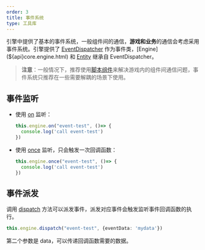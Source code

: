 ```yaml
---
order: 3
title: 事件系统
type: 工具库
---
```


引擎中提供了基本的事件系统，一般组件间的通信，**游戏和业务**的通信会考虑采用事件系统。引擎提供了 [EventDispatcher](${api}core.eventdispatcher.html) 作为事件类，[Engine](${api}core.engine.html) 和 [Entity](${api}core.entity.html) 继承自 EventDispatcher。

> **注意**：一般情况下，推荐使用[脚本组件](${docs}component/script)来解决游戏内的组件间通信问题，事件系统只推荐在一些需要解耦的场景下使用。

## 事件监听

- 使用 [on](${api}core.eventdispatcher.html#on) 监听：

  ```typescript
  this.engine.on("event-test", ()=> {
    console.log('call event-test')
  })
  ```

- 使用 [once](${api}core.eventdispatcher.html#once) 监听，只会触发一次回调函数：

  ```typescript
  this.engine.once("event-test", ()=> {
    console.log('call event-test')
  })
  ```

## 事件派发

调用 [dispatch](${api}core.eventdispatcher.html#dispatch) 方法可以派发事件，派发对应事件会触发监听事件回调函数的执行。

```typescript
this.engine.dispatch("event-test", {eventData: 'mydata'})
```

第二个参数是 data，可以传递回调函数需要的数据。